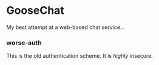 # GooseChat
My best attempt at a web-based chat service...
### worse-auth
This is the old authentication scheme. It is *highly* insecure.
